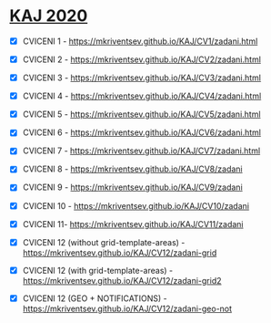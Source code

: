 # [KAJ 2020](https://mkriventsev.github.io/KAJ/)

- [x] CVICENI 1 - <https://mkriventsev.github.io/KAJ/CV1/zadani.html>

- [x] CVICENI 2 - <https://mkriventsev.github.io/KAJ/CV2/zadani.html>

- [x] CVICENI 3 - <https://mkriventsev.github.io/KAJ/CV3/zadani.html>

- [x] CVICENI 4 - <https://mkriventsev.github.io/KAJ/CV4/zadani.html>

- [x] CVICENI 5 - <https://mkriventsev.github.io/KAJ/CV5/zadani.html>

- [x] CVICENI 6 - <https://mkriventsev.github.io/KAJ/CV6/zadani.html>

- [x] CVICENI 7 - <https://mkriventsev.github.io/KAJ/CV7/zadani.html>

- [x] CVICENI 8 - <https://mkriventsev.github.io/KAJ/CV8/zadani>

- [x] CVICENI 9 - <https://mkriventsev.github.io/KAJ/CV9/zadani>

- [x] CVICENI 10 - <https://mkriventsev.github.io/KAJ/CV10/zadani>

- [x] CVICENI 11- <https://mkriventsev.github.io/KAJ/CV11/zadani>

- [x] CVICENI 12 (without grid-template-areas) - <https://mkriventsev.github.io/KAJ/CV12/zadani-grid>

- [x] CVICENI 12 (with grid-template-areas) - <https://mkriventsev.github.io/KAJ/CV12/zadani-grid2>

- [x] CVICENI 12 (GEO + NOTIFICATIONS) - <https://mkriventsev.github.io/KAJ/CV12/zadani-geo-not>